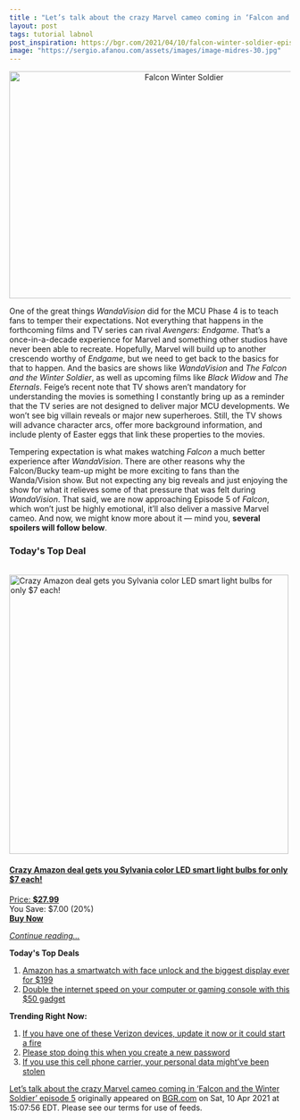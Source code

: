 ```yaml
---
title : "Let’s talk about the crazy Marvel cameo coming in ‘Falcon and the Winter Soldier’ episode 5"
layout: post
tags: tutorial labnol
post_inspiration: https://bgr.com/2021/04/10/falcon-winter-soldier-episode-5-mysterious-cameo/
image: "https://sergio.afanou.com/assets/images/image-midres-30.jpg"
---
```


<center><a href="https://bgr.com/2021/04/10/falcon-winter-soldier-episode-5-mysterious-cameo/" class="bgr-rss-featured-image bgr-rss-test-class"><img loading="lazy" width="610" height="407" src="https://bgr.com/wp-content/uploads/2021/04/falcon-winter-soldier-zemo-sharon-carter.jpg?quality=70&amp;strip=all&amp;w=610" class="attachment-feed_normal size-feed_normal wp-post-image" alt="Falcon Winter Soldier" loading="lazy" srcset="https://bgr.com/wp-content/uploads/2021/04/falcon-winter-soldier-zemo-sharon-carter.jpg 1599w, https://bgr.com/wp-content/uploads/2021/04/falcon-winter-soldier-zemo-sharon-carter.jpg?resize=150,100 150w, https://bgr.com/wp-content/uploads/2021/04/falcon-winter-soldier-zemo-sharon-carter.jpg?resize=300,200 300w, https://bgr.com/wp-content/uploads/2021/04/falcon-winter-soldier-zemo-sharon-carter.jpg?resize=768,512 768w, https://bgr.com/wp-content/uploads/2021/04/falcon-winter-soldier-zemo-sharon-carter.jpg?resize=1024,683 1024w, https://bgr.com/wp-content/uploads/2021/04/falcon-winter-soldier-zemo-sharon-carter.jpg?resize=1536,1024 1536w, https://bgr.com/wp-content/uploads/2021/04/falcon-winter-soldier-zemo-sharon-carter.jpg?resize=610,407 610w, https://bgr.com/wp-content/uploads/2021/04/falcon-winter-soldier-zemo-sharon-carter.jpg?resize=685,456 685w, https://bgr.com/wp-content/uploads/2021/04/falcon-winter-soldier-zemo-sharon-carter.jpg?resize=664,443 664w, https://bgr.com/wp-content/uploads/2021/04/falcon-winter-soldier-zemo-sharon-carter.jpg?resize=252,168 252w, https://bgr.com/wp-content/uploads/2021/04/falcon-winter-soldier-zemo-sharon-carter.jpg?resize=1200,800 1200w, https://bgr.com/wp-content/uploads/2021/04/falcon-winter-soldier-zemo-sharon-carter.jpg?resize=782,521 782w, https://bgr.com/wp-content/uploads/2021/04/falcon-winter-soldier-zemo-sharon-carter.jpg?resize=827,551 827w, https://bgr.com/wp-content/uploads/2021/04/falcon-winter-soldier-zemo-sharon-carter.jpg?resize=870,580 870w, https://bgr.com/wp-content/uploads/2021/04/falcon-winter-soldier-zemo-sharon-carter.jpg?resize=191,127 191w, https://bgr.com/wp-content/uploads/2021/04/falcon-winter-soldier-zemo-sharon-carter.jpg?resize=166,110 166w, https://bgr.com/wp-content/uploads/2021/04/falcon-winter-soldier-zemo-sharon-carter.jpg?resize=800,533 800w, https://bgr.com/wp-content/uploads/2021/04/falcon-winter-soldier-zemo-sharon-carter.jpg?resize=220,147 220w" sizes="(max-width: 610px) 100vw, 610px" title="Falcon Winter Soldier" /></a></center><p>One of the great things <em>WandaVision</em> did for the MCU Phase 4 is to teach fans to temper their expectations. Not everything that happens in the forthcoming films and TV series can rival <em>Avengers: Endgame</em>. That&rsquo;s a once-in-a-decade experience for Marvel and something other studios have never been able to recreate. Hopefully, Marvel will build up to another crescendo worthy of <em>Endgame</em>, but we need to get back to the basics for that to happen. And the basics are shows like <em>WandaVision</em> and <em>The Falcon and the Winter Soldier</em>, as well as upcoming films like <em>Black Widow</em> and <em>The Eternals</em>. Feige&rsquo;s recent note that TV shows aren&rsquo;t mandatory for understanding the movies is something I constantly bring up as a reminder that the TV series are not designed to deliver major MCU developments. We won&rsquo;t see big villain reveals or major new superheroes. Still, the TV shows will advance character arcs, offer more background information, and include plenty of Easter eggs that link these properties to the movies.</p>
<p>Tempering expectation is what makes watching <em>Falcon</em> a much better experience after <em>WandaVision</em>. There are other reasons why the Falcon/Bucky team-up might be more exciting to fans than the Wanda/Vision show. But not expecting any big reveals and just enjoying the show for what it relieves some of that pressure that was felt during <em>WandaVision</em>. That said, we are now approaching Episode 5 of <em>Falcon</em>, which won&rsquo;t just be highly emotional, it&rsquo;ll also deliver a massive Marvel cameo. And now, we might know more about it &mdash; mind you, <strong>several spoilers will follow below</strong>.</p>
<h3>Today's Top Deal</h3>
<p><a href="https://www.amazon.com/SYLVANIA-Dimmable-Equivalent-Google-Assistant/dp/B088G2B48D?tag=b0c55topdeals-20"><br><img height="500px" width="500px" src="https://m.media-amazon.com/images/I/41NU-LgtriL.jpg" alt="Crazy Amazon deal gets you Sylvania color LED smart light bulbs for only $7 each!"><br></a></p>
<h4><a href="https://www.amazon.com/SYLVANIA-Dimmable-Equivalent-Google-Assistant/dp/B088G2B48D?tag=b0c55rss-20">Crazy Amazon deal gets you Sylvania color LED smart light bulbs for only $7 each!</a></h4>
<p><a href="https://www.amazon.com/SYLVANIA-Dimmable-Equivalent-Google-Assistant/dp/B088G2B48D?tag=b0c55rss-20">Price: <strong>$27.99</strong></a><br><span>You Save: $7.00 (20%)</span><br><strong><a href="https://www.amazon.com/SYLVANIA-Dimmable-Equivalent-Google-Assistant/dp/B088G2B48D?tag=b0c55rss-20">Buy Now</a></strong></p>
<p><a href="https://bgr.com/2021/04/10/falcon-winter-soldier-episode-5-mysterious-cameo/" class="more-link"><em>Continue reading...</em></a></p>

<p><strong>Today's Top Deals</strong></p>
<ol>
<li><a href="https://bgr.com/2021/04/09/android-smartwatch-amazon-deal-ticwris-max-s/?utm_source=rss&#038;utm_campaign=topdeals">Amazon has a smartwatch with face unlock and the biggest display ever for $199</a></li>
<li><a href="https://bgr.com/2021/04/09/double-the-internet-speed-on-your-computer-or-gaming-console-with-this-50-gadget/?utm_source=rss&#038;utm_campaign=topdeals">Double the internet speed on your computer or gaming console with this $50 gadget</a></li>
</ol>

<p><strong>Trending Right Now:</strong></p>
<ol>
<li><a href="https://bgr.com/2021/04/09/product-recall-verizon-hotspot/">If you have one of these Verizon devices, update it now or it could start a fire</a></li>
<li><a href="https://bgr.com/2021/04/10/cybersecurity-news-study-of-worst-password-mistakes/">Please stop doing this when you create a new password</a></li>
<li><a href="https://bgr.com/2021/04/10/q-link-wireless-data-breach-personal-data-exposed-phone-number/">If you use this cell phone carrier, your personal data might&#8217;ve been stolen</a></li>
</ol>
<p><a href="https://bgr.com/2021/04/10/falcon-winter-soldier-episode-5-mysterious-cameo/">Let&#8217;s talk about the crazy Marvel cameo coming in &#8216;Falcon and the Winter Soldier&#8217; episode 5</a> originally appeared on <a href="http://bgr.com">BGR.com</a> on Sat, 10 Apr 2021 at 15:07:56 EDT. Please see our terms for use of feeds.</p>